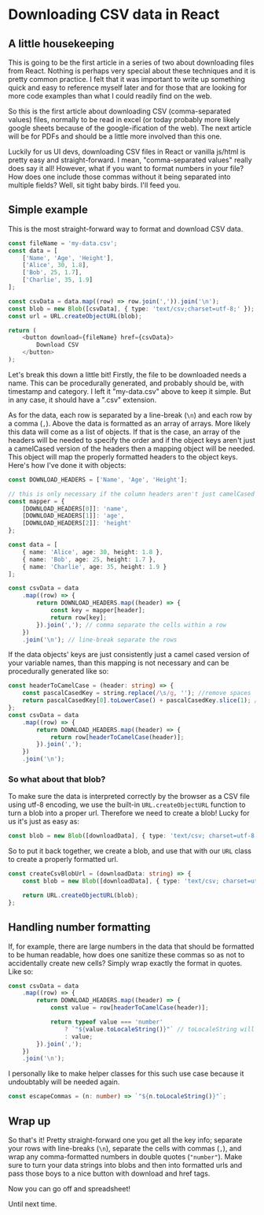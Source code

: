# Downloading CSV data in React

## A little housekeeping

This is going to be the first article in a series of two about downloading files from React. Nothing is perhaps very special about these techniques and it is pretty common practice. I felt that it was important to write up something quick and easy to reference myself later and for those that are looking for more code examples than what I could readily find on the web.

So this is the first article about downloading CSV (comma-separated values) files, normally to be read in excel (or today probably more likely google sheets because of the google-ification of the web). The next article will be for PDFs and should be a little more involved than this one.

Luckily for us UI devs, downloading CSV files in React or vanilla js/html is pretty easy and straight-forward. I mean, "comma-separated values" really does say it all! However, what if you want to format numbers in your file? How does one include those commas without it being separated into multiple fields? Well, sit tight baby birds. I'll feed you.

## Simple example

This is the most straight-forward way to format and download CSV data.

```typescript
const fileName = 'my-data.csv';
const data = [
	['Name', 'Age', 'Height'],
	['Alice', 30, 1.8],
	['Bob', 25, 1.7],
	['Charlie', 35, 1.9]
];

const csvData = data.map((row) => row.join(',')).join('\n');
const blob = new Blob([csvData], { type: 'text/csv;charset=utf-8;' });
const url = URL.createObjectURL(blob);

return (
	<button download={fileName} href={csvData}>
		Download CSV
	</button>
);
```

Let's break this down a little bit! Firstly, the file to be downloaded needs a name. This can be procedurally generated, and probably should be, with timestamp and category. I left it "my-data.csv" above to keep it simple. But in any case, it should have a ".csv" extension.

As for the data, each row is separated by a line-break (`\n`) and each row by a comma (`,`). Above the data is formatted as an array of arrays. More likely this data will come as a list of objects. If that is the case, an array of the headers will be needed to specify the order and if the object keys aren't just a camelCased version of the headers then a mapping object will be needed. This object will map the properly formatted headers to the object keys. Here's how I've done it with objects:

```typescript
const DOWNLOAD_HEADERS = ['Name', 'Age', 'Height'];

// this is only necessary if the column headers aren't just camelCased versions of the headers
const mapper = {
	[DOWNLOAD_HEADERS[0]]: 'name',
	[DOWNLOAD_HEADERS[1]]: 'age',
	[DOWNLOAD_HEADERS[2]]: 'height'
};

const data = [
	{ name: 'Alice', age: 30, height: 1.8 },
	{ name: 'Bob', age: 25, height: 1.7 },
	{ name: 'Charlie', age: 35, height: 1.9 }
];

const csvData = data
	.map((row) => {
		return DOWNLOAD_HEADERS.map((header) => {
			const key = mapper[header];
			return row[key];
		}).join(','); // comma separate the cells within a row
	})
	.join('\n'); // line-break separate the rows
```

If the data objects' keys are just consistently just a camel cased version of your variable names, than this mapping is not necessary and can be procedurally generated like so:

```typescript
const headerToCamelCase = (header: string) => {
	const pascalCasedKey = string.replace(/\s/g, ''); //remove spaces
	return pascalCasedKey[0].toLowerCase() + pascalCasedKey.slice(1); // lower case the first char
};
const csvData = data
	.map((row) => {
		return DOWNLOAD_HEADERS.map((header) => {
			return row[headerToCamelCase(header)];
		}).join(',');
	})
	.join('\n');
```

### So what about that blob?

To make sure the data is interpreted correctly by the browser as a CSV file using utf-8 encoding, we use the built-in `URL.createObjectURL` function to turn a blob into a proper url. Therefore we need to create a blob! Lucky for us it's just as easy as:

```typescript
const blob = new Blob([downloadData], { type: 'text/csv; charset=utf-8;' });
```

So to put it back together, we create a blob, and use that with our `URL` class to create a properly formatted url.

```typescript
const createCsvBlobUrl = (downloadData: string) => {
	const blob = new Blob([downloadData], { type: 'text/csv; charset=utf-8;' });

	return URL.createObjectURL(blob);
};
```

## Handling number formatting

If, for example, there are large numbers in the data that should be formatted to be human readable, how does one sanitize these commas so as not to accidentally create new cells? Simply wrap exactly the format in quotes. Like so:

```typescript
const csvData = data
	.map((row) => {
		return DOWNLOAD_HEADERS.map((header) => {
			const value = row[headerToCamelCase(header)];

			return typeof value === 'number'
				? `"${value.toLocaleString()}"` // toLocaleString will add commas (or periods if European)
				: value;
		}).join(',');
	})
	.join('\n');
```

I personally like to make helper classes for this such use case because it undoubtably will be needed again.

```typescript
const escapeCommas = (n: number) => `"${n.toLocaleString()}"`;
```

## Wrap up

So that's it! Pretty straight-forward one you get all the key info; separate your rows with line-breaks (`\n`), separate the cells with commas (`,`), and wrap any comma-formatted numbers in double quotes (`"number"`). Make sure to turn your data strings into blobs and then into formatted urls and pass those boys to a nice button with download and href tags.

Now you can go off and spreadsheet!

Until next time.
